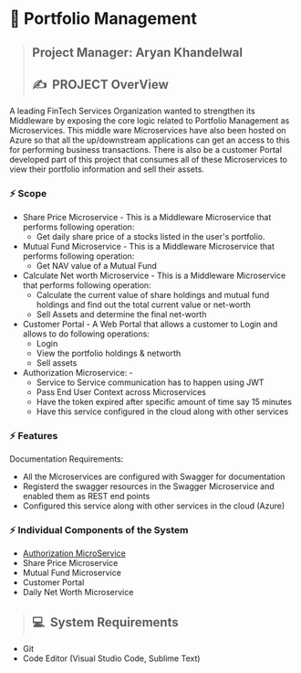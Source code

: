 # 👣 **Portfolio Management**

>## **Project Manager: Aryan Khandelwal**
>## ✍&nbsp; PROJECT OverView

A leading FinTech Services Organization wanted to strengthen its Middleware by 
exposing the core logic related to Portfolio Management as Microservices. This middle ware Microservices have also been hosted on Azure 
so that all the up/downstream applications can get an access to this for performing business transactions.
There is also be a customer Portal developed part of this project that consumes all of these Microservices to view their portfolio information and sell their assets.

### ⚡ Scope
- Share Price Microservice - 
  This is a Middleware Microservice that performs following operation: 
  - Get daily share price of a stocks listed in the user's portfolio.
- Mutual Fund Microservice - 
  This is a Middleware Microservice that performs following operation: 
  - Get NAV value of a Mutual Fund
- Calculate Net worth Microservice - 
  This is a Middleware Microservice that performs following operation: 
  - Calculate the current value of share holdings and mutual fund holdings and find out the total current value or net-worth 
  - Sell Assets and determine the final net-worth
- Customer Portal - 
  A Web Portal that allows a customer to Login and allows to do following operations:
  - Login 
  - View the portfolio holdings & networth 
  - Sell assets
- Authorization Microservice: - 
  - Service to Service communication has to happen using JWT
  - Pass End User Context across Microservices
  - Have the token expired after specific amount of time say 15 minutes
  - Have this service configured in the cloud along with other services
  
 ### ⚡ Features
 Documentation Requirements:
- All the Microservices are configured with Swagger for documentation
- Registerd the swagger resources in the Swagger Microservice and enabled them as REST end points
- Configured this service along with other services in the cloud (Azure)

### ⚡ Individual Components of the System
- [Authorization MicroService](https://github.com/ryan3142/PortfolioManagement/tree/main/Authorization)
- Share Price Microservice
- Mutual Fund Microservice
- Customer Portal
- Daily Net Worth Microservice

>## 💻&nbsp; System Requirements
-  Git
-  Code Editor (Visual Studio Code, Sublime Text)
